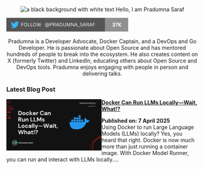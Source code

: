 <p align="center"><img alt="a black background with white text Hello, I am Pradumna Saraf" src="https://github.com/user-attachments/assets/1a2309ea-e2f2-4a09-83ad-9bd8fba43f89"></p>

<p align="left"> <a href="https://twitter.com/intent/follow?screen_name=pradumna_saraf" target="blank"><img src="./assets/pradumna-twitter-37k.png" height="36" alt="pradumna_saraf"/></a></p>

<div align="center">

Pradumna is a Developer Advocate, Docker Captain, and a DevOps and Go Developer. He is passionate about Open Source and has mentored hundreds of people to break into the ecosystem. He also creates content on X (formerly Twitter) and LinkedIn, educating others about Open Source and DevOps tools. Pradumna enjoys engaging with people in person and delivering talks.

</div>

### Latest Blog Post
<p align="left">
<a href="https://dev.to/pradumnasaraf/docker-can-run-llms-locally-wait-what-35fn" title="Docker Can Run LLMs Locally—Wait, What!?"><img src="./assets/Docker-model-runner.png" alt="Docker Can Run LLMs Locally—Wait, What!?" width="250px" align="left"/></a>
<a href="https://dev.to/pradumnasaraf/docker-can-run-llms-locally-wait-what-35fn" title="Docker Can Run LLMs Locally—Wait, What!?"><strong>Docker Can Run LLMs Locally—Wait, What!?</strong></a>
<div><strong>Published on: 7 April 2025</strong>
<br/>Using Docker to run Large Language Models (LLMs) locally? Yes, you heard that right. Docker is now much more than just running a container image. With Docker Model Runner, you can run and interact with LLMs locally....</p> <br/>

